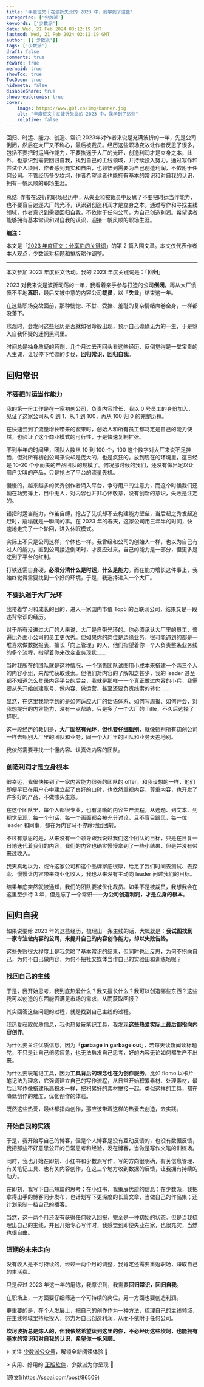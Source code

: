 ```yaml
---
title: '年度征文｜在波折失业的 2023 中，我学到了这些'
categories: ['少数派']
keywords: ['少数派']
date: Wed, 21 Feb 2024 03:12:19 GMT
lastmod: Wed, 21 Feb 2024 03:12:19 GMT
author: [['少数派']]
tags: ['少数派']
draft: false 
comments: true
reward: true 
mermaid: true 
showToc: true 
TocOpen: true 
hidemeta: false 
disableShare: true 
showbreadcrumbs: true 
cover:
    image: https://www.g0f.cn/img/banner.jpg
    alt: "年度征文｜在波折失业的 2023 中，我学到了这些"
    relative: false
---
```


<div>

<div> 回归、时运、能力、创造、常识
2023年对作者来说是充满波折的一年，先是公司倒闭，然后在大厂又不称心，最后被裁员。经历这些职场变故让作者反思了很多，包括不要把时运当作能力，不要执迷于大厂的光环，创造利润才是立身之本，此外，也意识到需要回归自我，找到自己的主线领域，并持续投入努力。通过写作和尝试个人项目，作者感到充实和自由，也领悟到需要为自己创造利润，不依附于任何公司。不管经历多少坎坷，作者希望读者也能拥有基本的常识和对自我的认识，拥有一帆风顺的职场生涯。
<br/><br/>总结: 作者在波折的职场经历中，从失业和被裁员中反思了不要把时运当作能力，也不要盲目追逐大厂的光环，认识到创造利润才是立身之本。通过写作和寻找主线领域，作者意识到需要回归自我，不依附于任何公司，为自己创造利润。希望读者能够拥有基本常识和对自我的认识，迎接一帆风顺的职场生涯。 <div>
<p style="margin-left: 0px;"><strong>编注：</strong></p><p style="margin-left: 0px;">本文是「<a href="https://sspai.com/post/86409" target="_blank">2023 年度征文：分享你的关键词</a>」的第 2 篇入围文章。本文仅代表作者本人观点，少数派对标题和排版略作调整。</p><hr/><p>本文参加 2023 年度征文活动。我的 2023 年度关键词是：「<strong>回归</strong>」</p><p>2023 对我来说是波折动荡的一年，我看着亲手参与打造的公司<strong>倒闭</strong>，再从大厂愤愤不平地<strong>离职</strong>，最后又被中意的内容公司<strong>裁员</strong>，以「<strong>失业</strong>」结束这一年。</p><p>在这些职场变故面前，那种恍惚、不甘、受挫、羞耻的复杂情绪席卷全身，一样都没落下。</p><p>悲观时，会发问这些经历是否就如宿命般出现，预示自己碌碌无为的一生，于是堕入自我怀疑的迷惘黑洞里。</p><p>时间总是抽身质疑的药剂，几个月过去再回头看这些经历，反倒觉得是一堂宝贵的人生课，让我停下忙碌的步伐，<strong>回归常识，回归自我</strong>。</p><h2>回归常识 </h2><h3>不要把时运当作能力</h3><p>我的第一份工作是在一家初创公司，负责内容增长，我以 0 号员工的身份加入，见证了这家公司从 0 到 1，从 1 到 100，再从 100 归 0 的完整历程。</p><p>在快速尝到了流量增长带来的蜜果时，创始人和所有员工都笃定是自己的能力使然，也验证了这个商业模式的可行性，于是快速复制扩张。</p><p>不到半年的时间里，团队人数从 10 到 100 个，100 这个数字对大厂来说不足挂齿，但对所有初创公司来说却是庞大的，也是疯狂的。放到现在的环境里，这已经是 10-20 个小而美的产品团队的规模了。何况那时候的我们，还没有做出足以让用户尖叫的产品，只是抢占了平台的流量先机。</p><p>慢慢的，越来越多的优秀创作者涌入平台，争夺用户的注意力，而这个时候我们还躺在功劳簿上，目中无人，对内容也并非心怀敬意，没有创新的意识，失败是注定的。</p><p>错把时运当能力，作茧自缚，抢占了先机却不去构建能力壁垒，当后起之秀发起追赶时，崩塌就是一瞬间的事。在 2023 年的春天，这家公司用三年半的时间，快速地走完了一个轮回，进入休眠模式。</p><p>实际上不只是公司这样，个体也一样。我曾经和公司的创始人一样，也以为自己有过人的能力，直到公司接近倒闭时，才反应过来，自己的能力是一部分，但更多是吃到了平台的红利。</p><p>打铁还需自身硬，<strong>必须分清什么是时运，什么是能力</strong>。而在能力增长这件事上，我始终觉得需要找到一个好的环境，于是，我选择进入一个大厂。</p><h3>不要执迷于大厂光环</h3><p>我带着学习和成长的目的，进入一家国内市值 Top5 的互联网公司，结果又是一段违背常识的经历。</p><p>对于所有没进过大厂的人来说，大厂是自带光环的。你必须承认大厂里的员工，普遍比外面小公司的员工更优秀。但如果你的岗位是边缘业务，很可能遇到的都是一堆喜欢做数据报表、擅长「向上管理」的人，他们指望着你一个人负责整条业务线的多个流程，指望着你来改变业务现状……</p><p>当时我所在的团队就是这种情况，一个销售团队试图用小成本来搭建一个两三个人的内容小组，来帮忙获取线索。但他们对内容的了解知之甚少，我的 leader 甚至都不知道怎么登录内容平台的后台，我就是那唯一一个真正做过内容的小兵，我需要从头开始创建账号、做内容、做运营，甚至还要负责线索的转化……</p><p>显然，在这里我能学到的是如何适应大厂的话语体系、如何写周报、如何开会，对我想提升的内容能力，没有一点帮助，只是多了一个大厂的 Title，不久后选择了辞职。</p><p>这一段经历的教训是，<strong>大厂固然有光环，但也要仔细甄别</strong>，就像甄别所有初创公司一样去甄别大厂里的团队和业务，同一个大厂里的团队和业务天差地别。</p><p>我依然需要寻找一个懂内容、认真做内容的团队。</p><h3>创造利润才是立身根本</h3><p>很幸运，我很快接到了一家内容能力很强的团队的 offer。和我设想的一样，他们即便早已在用户心中建立起了良好的口碑，也依然重视内容、尊重内容，也开发了许多好的产品，不做噱头生意。</p><p>在这个团队里，每个人都很专业，也有清晰的内容生产流程，从选题、到文本、到视觉呈现，每一个句话、每一个画面都会被充分讨论，且不盲目跟风，每一位 leader 和同事，都在为内容马不停蹄地团团转。</p><p>不过有意思的是，从来没有一个领导跟我说过我们这个团队的目标，只是在日复一日地迭代着我们的内容，我们的内容也确实慢慢拿到了一些小结果，但是并没有带来过收入。</p><p>我天真地以为，或许这家公司和这个品牌家底很厚，给足了我们时间去测试、去探索、慢慢让内容带来商业化收入，我也从来没有主动向 leader 问过我们的目标。</p><p>结果年底突然就被通知，我们的团队要被优化裁员。如果不是被裁员，我想我会在这里至少待 3 年，但是忘了一个常识——<strong>为公司创造利润，才是立身的根本</strong>。</p><h2>回归自我</h2><p>如果说要给 2023 年的这些经历，梳理出一条主线的话，大概就是：<strong>我试图找到一家专注做内容的公司，来提升自己的内容创作能力，却以失败告终。</strong></p><p>这些失败很大程度上是我忽略了基本常识的结果，但同时也让反思，为何不拐向自己，为何不自己做内容，为何不把社交媒体当作自己的实验田和训练场呢？</p><h3>找回自己的主线</h3><p>于是，我开始思考，我到底热爱什么？我又擅长什么？我可以创造哪些东西？这些我可以创造的东西能否满足市场的需求，从而获取回报？</p><p>其实回答这些问题的过程，就是找到自己主线的过程。</p><p>我热爱获取优质信息，我也热爱玩笔记工具，我发现<strong>这些热爱实际上最后都指向内容创作</strong>。</p><p>为什么要关注优质信息，因为「<strong>garbage in garbage out</strong>」，若每天读新闻读标题党，不只是让自己倍感疲惫，也无法启发自己思考，好的内容无论如何都生产不出来。</p><p>为什么要玩笔记工具，因为<strong>工具背后的理念也在为创作服务</strong>。比如 flomo 以卡片笔记法为理念，它强调建立自己的写作流程，从日常开始积累素材、处理素材，最后让写作像搭建乐高积木一样，把积累好的素材拼接一起。类似这样的工具，都在降低创作的难度，优化创作的体验。</p><p>既然这些热爱，最终都指向创作，那应该带着这样的热爱去创造，去实践。</p><h3>开始自我的实践</h3><p>于是，我开始写自己的博客，但是个人博客是没有互动反馈的，也没有数据反馈，我把那些不好意思公开的日常思考和经验，发在博客，当做是写作文笔的训练场。</p><p>同时，我也开始在即刻、小红书和少数派写作，写的方向很明确，有关信息管理、有关笔记工具、也有关内容创作，在这三个地方收到数据的反馈，让我拥有持续的动力。</p><p>在即刻，我写下自己短篇的思考；在小红书，我策展优质的信息；在少数派，我把拿得出手的博客同步发布，也计划写下更深度的长篇文章，当做自己的作品集；还计划录制一档自己的播客。</p><p>当然，这一两个月还没有获得任何收入回报，完全是一种初始的状态。但是当我梳理出自己的主线，并且开始专心写作时，我感觉到即便失业在家，也很充实，当然也很自由。</p><h3>短期的未来走向</h3><p>没有收入是不可持续的，经过一两个月的调整，我肯定还需要重返职场，赚取自己的生活费。</p><p>只是经过 2023 年这一年的磨练，我意识到，我需要<strong>回归常识，回归自我</strong>。</p><p>在职场上，一方面要仔细筛选一个可持续的岗位，另一方面也要创造利润。</p><p>更重要的是，在个人发展上，把自己的创作作为一种方法，梳理自己的主线领域，在主线领域里持续投入，努力为自己创造利润，从而不依附于任何公司。</p><p><strong>坎坷波折总是炼人的，但我依然希望读到这里的你，不必经历这些坎坷，也能拥有基本的常识和对自我的认识，希望你一帆风顺。</strong></p><p style="margin-left: 0px;">&gt; 关注 <a href="https://sspai.com/s/J71e">少数派公众号</a>，解锁全新阅读体验 📰</p><p style="margin-left: 0px;">&gt; 实用、好用的 <a href="https://sspai.com/mall">正版软件</a>，少数派为你呈现 🚀</p>
</div></div>
</div>

<div>
[原文](https://sspai.com/post/86509)
</div>

